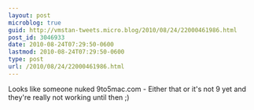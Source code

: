 ```yaml
---
layout: post
microblog: true
guid: http://vmstan-tweets.micro.blog/2010/08/24/22000461986.html
post_id: 3046933
date: 2010-08-24T07:29:50-0600
lastmod: 2010-08-24T07:29:50-0600
type: post
url: /2010/08/24/22000461986.html
---
```

Looks like someone nuked 9to5mac.com - Either that or it's not 9 yet and they're really not working until then ;)
